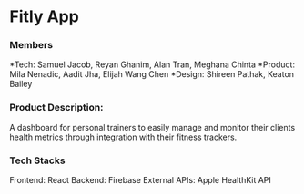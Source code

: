 # Fitly App
### Members
*Tech: Samuel Jacob, Reyan Ghanim, Alan Tran, Meghana Chinta
*Product: Mila Nenadic, Aadit Jha, Elijah Wang Chen
*Design: Shireen Pathak, Keaton Bailey

### Product Description:
A dashboard for personal trainers to easily manage and monitor their clients health metrics through integration with their fitness trackers.

### Tech Stacks
Frontend: React 
Backend: Firebase 
External APIs: Apple HealthKit API
